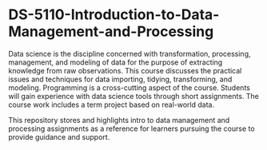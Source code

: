 # DS-5110-Introduction-to-Data-Management-and-Processing

Data science is the discipline concerned with transformation, processing, management, and modeling of data for the purpose of extracting knowledge from raw observations. This course discusses the practical issues and techniques for data importing, tidying, transforming, and modeling. Programming is a cross-cutting aspect of the course. Students will gain experience with data science tools through short assignments. The course work includes a term project based on real-world data.

This repository stores and highlights intro to data management and processing assignments as a reference for learners pursuing the course to provide guidance and support.

